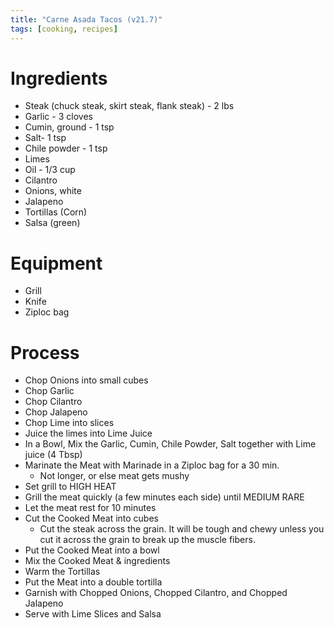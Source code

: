 ```yaml
---
title: "Carne Asada Tacos (v21.7)"
tags: [cooking, recipes]
---
```


# Ingredients
- Steak (chuck steak, skirt steak, flank steak) - 2 lbs
- Garlic - 3 cloves
- Cumin, ground - 1 tsp
- Salt- 1 tsp
- Chile powder - 1 tsp
- Limes
- Oil - 1/3 cup
- Cilantro
- Onions, white
- Jalapeno
- Tortillas (Corn)
- Salsa (green)

# Equipment
- Grill
- Knife
- Ziploc bag

# Process

- Chop Onions into small cubes
- Chop Garlic
- Chop Cilantro
- Chop Jalapeno
- Chop Lime into slices
- Juice the limes into Lime Juice
- In a Bowl, Mix the Garlic, Cumin, Chile Powder, Salt together with Lime juice (4 Tbsp)
- Marinate the Meat with Marinade in a Ziploc bag for a 30 min. 
    - Not longer, or else meat gets mushy
- Set grill to HIGH HEAT
- Grill the meat quickly (a few minutes each side) until MEDIUM RARE
- Let the meat rest for 10 minutes
- Cut the Cooked Meat into cubes
    - Cut the steak across the grain. It will be tough and chewy unless you cut it across the grain to break up the muscle fibers.
- Put the Cooked Meat into a bowl
- Mix the Cooked Meat & ingredients
- Warm the Tortillas
- Put the Meat into a double tortilla
- Garnish with Chopped Onions, Chopped Cilantro, and Chopped Jalapeno
- Serve with Lime Slices and Salsa

